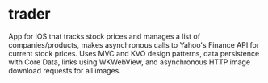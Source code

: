 # trader
App for iOS that tracks stock prices and manages a list of companies/products, makes asynchronous calls to Yahoo's Finance API for current stock prices. Uses MVC and KVO design patterns, data persistence with Core Data, links using WKWebView, and asynchronous HTTP image download requests for all images.
